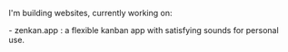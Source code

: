 I'm building websites, currently working on:

\- zenkan.app : a flexible kanban app with satisfying sounds for personal use.

